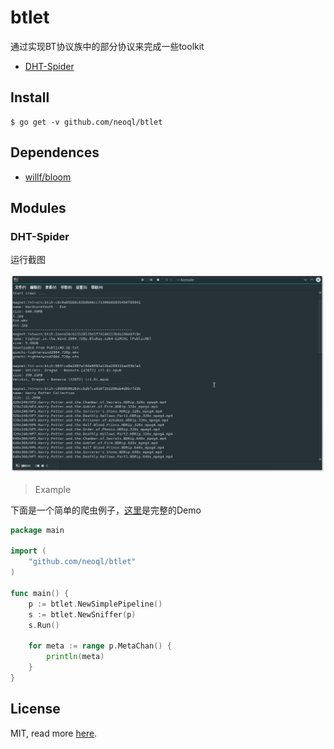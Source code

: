 # btlet

通过实现BT协议族中的部分协议来完成一些toolkit

* [DHT-Spider](./README.md#dht-spider)

## Install

```
$ go get -v github.com/neoql/btlet
```

## Dependences

* [willf/bloom](https://github.com/willf/bloom)

## Modules

### DHT-Spider

运行截图

![](./screenshot/btsniffer.png)

> Example

下面是一个简单的爬虫例子，[这里](./example/btsniffer)是完整的Demo

```go
package main

import (
    "github.com/neoql/btlet"
)

func main() {
    p := btlet.NewSimplePipeline()
    s := btlet.NewSniffer(p)
    s.Run()
    
    for meta := range p.MetaChan() {
        println(meta)
    }
}
```

## License

MIT, read more [here](./LICENSE).

